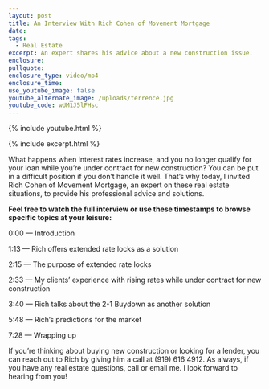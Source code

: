 ```yaml
---
layout: post
title: An Interview With Rich Cohen of Movement Mortgage
date:
tags:
  - Real Estate
excerpt: An expert shares his advice about a new construction issue.
enclosure:
pullquote:
enclosure_type: video/mp4
enclosure_time:
use_youtube_image: false
youtube_alternate_image: /uploads/terrence.jpg
youtube_code: wUM1J5lFHsc
---
```

{% include youtube.html %}

{% include excerpt.html %}

What happens when interest rates increase, and you no longer qualify for your loan while you’re under contract for new construction? You can be put in a difficult position if you don’t handle it well. That’s why today, I invited Rich Cohen of Movement Mortgage, an expert on these real estate situations, to provide his professional advice and solutions.&nbsp;

**Feel free to watch the full interview or use these timestamps to browse specific topics at your leisure:**

0:00 — Introduction

1:13 — Rich offers extended rate locks as a solution

2:15 — The purpose of extended rate locks

2:33 — My clients’ experience with rising rates while under contract for new construction&nbsp;

3:40 — Rich talks about the 2-1 Buydown as another solution

5:48 — Rich’s predictions for the market

7:28 — Wrapping up

If you’re thinking about buying new construction or looking for a lender, you can reach out to Rich by giving him a call at (919) 616 4912. As always, if you have any real estate questions, call or email me. I look forward to hearing from you\!
